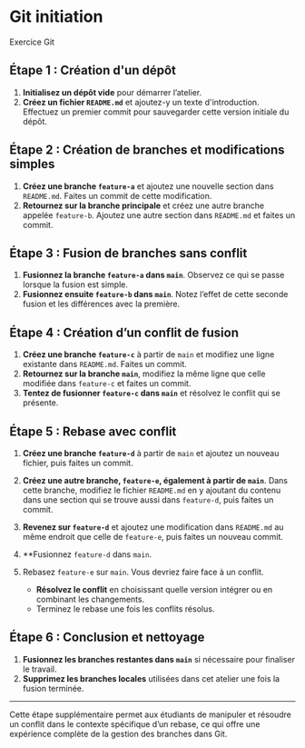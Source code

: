 # Git initiation

Exercice Git

## Étape 1 : Création d'un dépôt

1. **Initialisez un dépôt vide** pour démarrer l’atelier.
2. **Créez un fichier `README.md`** et ajoutez-y un texte d'introduction. Effectuez un premier commit pour sauvegarder cette version initiale du dépôt.

## Étape 2 : Création de branches et modifications simples

1. **Créez une branche `feature-a`** et ajoutez une nouvelle section dans `README.md`. Faites un commit de cette modification.
2. **Retournez sur la branche principale** et créez une autre branche appelée `feature-b`. Ajoutez une autre section dans `README.md` et faites un commit.

## Étape 3 : Fusion de branches sans conflit

1. **Fusionnez la branche `feature-a` dans `main`**. Observez ce qui se passe lorsque la fusion est simple.
2. **Fusionnez ensuite `feature-b` dans `main`**. Notez l’effet de cette seconde fusion et les différences avec la première.

## Étape 4 : Création d’un conflit de fusion

1. **Créez une branche `feature-c`** à partir de `main` et modifiez une ligne existante dans `README.md`. Faites un commit.
2. **Retournez sur la branche `main`**, modifiez la même ligne que celle modifiée dans `feature-c` et faites un commit.
3. **Tentez de fusionner `feature-c` dans `main`** et résolvez le conflit qui se présente.

## Étape 5 : Rebase avec conflit

1. **Créez une branche `feature-d`** à partir de `main` et ajoutez un nouveau fichier, puis faites un commit.
2. **Créez une autre branche, `feature-e`, également à partir de `main`**. Dans cette branche, modifiez le fichier `README.md` en y ajoutant du contenu dans une section qui se trouve aussi dans `feature-d`, puis faites un commit.
3. **Revenez sur `feature-d`** et ajoutez une modification dans `README.md` au même endroit que celle de `feature-e`, puis faites un nouveau commit.
4. **Fusionnez `feature-d` dans `main`.
5. Rebasez `feature-e` sur `main`. Vous devriez faire face à un conflit.

   - **Résolvez le conflit** en choisissant quelle version intégrer ou en combinant les changements.
   - Terminez le rebase une fois les conflits résolus.

## Étape 6 : Conclusion et nettoyage

1. **Fusionnez les branches restantes dans `main`** si nécessaire pour finaliser le travail.
2. **Supprimez les branches locales** utilisées dans cet atelier une fois la fusion terminée.

---

Cette étape supplémentaire permet aux étudiants de manipuler et résoudre un conflit dans le contexte spécifique d’un rebase, ce qui offre une expérience complète de la gestion des branches dans Git.